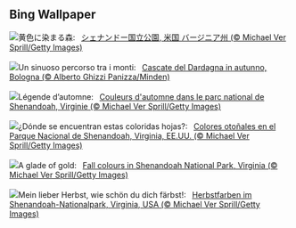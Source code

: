 ## Bing Wallpaper
![](https://www.bing.com/th?id=OHR.ShenandoahFoliage_JA-JP6899643261_UHD.jpg&w=1000)黄色に染まる森:&nbsp;&ensp;[シェナンドー国立公園, 米国 バージニア州 (© Michael Ver Sprill/Getty Images)](https://www.bing.com/th?id=OHR.ShenandoahFoliage_JA-JP6899643261_UHD.jpg)
<br><br/>
![](https://www.bing.com/th?id=OHR.DardagnaWaterfalls_IT-IT7337701837_UHD.jpg&w=1000)Un sinuoso percorso tra i monti:&nbsp;&ensp;[Cascate del Dardagna in autunno, Bologna (© Alberto Ghizzi Panizza/Minden)](https://www.bing.com/th?id=OHR.DardagnaWaterfalls_IT-IT7337701837_UHD.jpg)
<br><br/>
![](https://www.bing.com/th?id=OHR.ShenandoahFoliage_FR-FR5502772012_UHD.jpg&w=1000)Légende d’automne:&nbsp;&ensp;[Couleurs d'automne dans le parc national de Shenandoah, Virginie (© Michael Ver Sprill/Getty Images)](https://www.bing.com/th?id=OHR.ShenandoahFoliage_FR-FR5502772012_UHD.jpg)
<br><br/>
![](https://www.bing.com/th?id=OHR.ShenandoahFoliage_ES-ES0953486275_UHD.jpg&w=1000)¿Dónde se encuentran estas coloridas hojas?:&nbsp;&ensp;[Colores otoñales en el Parque Nacional de Shenandoah, Virginia, EE.UU. (© Michael Ver Sprill/Getty Images)](https://www.bing.com/th?id=OHR.ShenandoahFoliage_ES-ES0953486275_UHD.jpg)
<br><br/>
![](https://www.bing.com/th?id=OHR.ShenandoahFoliage_EN-GB8387837899_UHD.jpg&w=1000)A glade of gold:&nbsp;&ensp;[Fall colours in Shenandoah National Park, Virginia (© Michael Ver Sprill/Getty Images)](https://www.bing.com/th?id=OHR.ShenandoahFoliage_EN-GB8387837899_UHD.jpg)
<br><br/>
![](https://www.bing.com/th?id=OHR.ShenandoahFoliage_DE-DE6908193483_UHD.jpg&w=1000)Mein lieber Herbst, wie schön du dich färbst!:&nbsp;&ensp;[Herbstfarben im Shenandoah-Nationalpark, Virginia, USA (© Michael Ver Sprill/Getty Images)](https://www.bing.com/th?id=OHR.ShenandoahFoliage_DE-DE6908193483_UHD.jpg)
<br><br/>
